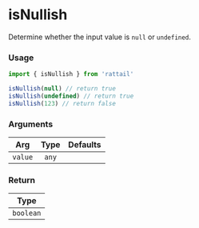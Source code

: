 # isNullish

Determine whether the input value is `null` or `undefined`.

### Usage

```ts
import { isNullish } from 'rattail'

isNullish(null) // return true
isNullish(undefined) // return true
isNullish(123) // return false
```

### Arguments

| Arg     | Type  | Defaults |
| ------- | :---: | -------: |
| `value` | `any` |          |

### Return

|   Type    |
| :-------: |
| `boolean` |
